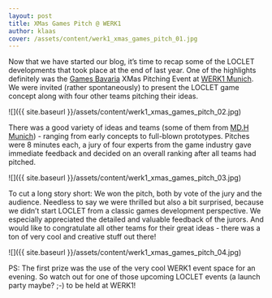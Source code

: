 ```yaml
---
layout: post
title: XMas Games Pitch @ WERK1
author: klaas
cover: /assets/content/werk1_xmas_games_pitch_01.jpg
---
```


Now that we have started our blog, it’s time to recap some of the LOCLET developments that took place at the end of 
last year. One of the highlights definitely was the [Games Bavaria](http://www.games-bavaria.com/) XMas Pitching 
Event at [WERK1 Munich](http://www.werk1muenchen.de/). We were invited (rather spontaneously) to present the LOCLET 
game concept along with four other teams pitching their ideas.

![]({{ site.baseurl }}/assets/content/werk1_xmas_games_pitch_02.jpg)

There was a good variety of ideas and teams (some of them from [MD.H Munich](http://www.mediadesign.de/)) - ranging 
from early concepts to full-blown prototypes. Pitches were 8 minutes each, a jury of four experts from the game 
industry gave immediate feedback and decided on an overall ranking after all teams had pitched.

![]({{ site.baseurl }}/assets/content/werk1_xmas_games_pitch_03.jpg)

To cut a long story short: We won the pitch, both by vote of the jury and the audience. Needless to say we were 
thrilled but also a bit surprised, because we didn’t start LOCLET from a classic games development perspective. We 
especially appreciated the detailed and valuable feedback of the jurors. And would like to congratulate all other 
teams for their great ideas - there was a ton of very cool and creative stuff out there!

![]({{ site.baseurl }}/assets/content/werk1_xmas_games_pitch_04.jpg)

PS: The first prize was the use of the very cool WERK1 event space for an evening. So watch out for one of those 
upcoming LOCLET events (a launch party maybe? ;-) to be held at WERK1!